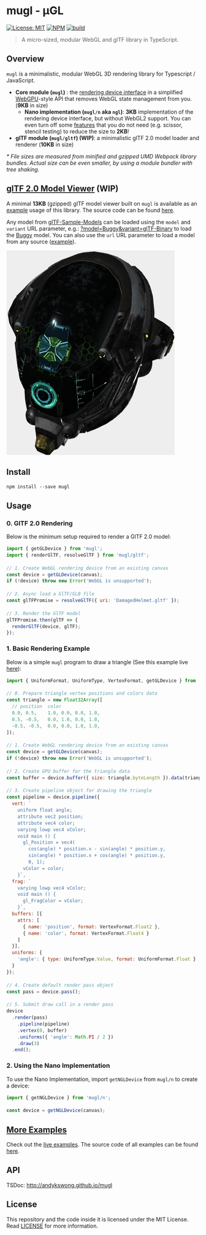 # mugl - μGL

[![License: MIT](https://img.shields.io/badge/License-MIT-yellow.svg)](./LICENSE) [![NPM](https://img.shields.io/npm/v/mugl)](https://www.npmjs.com/package/mugl) [![build](https://github.com/andykswong/mugl/actions/workflows/build.yaml/badge.svg)](https://github.com/andykswong/mugl/actions/workflows/build.yaml)

> A micro-sized, modular WebGL and glTF library in TypeScript.

## Overview

`mugl` is a minimalistic, modular WebGL 3D rendering library for Typescript / JavaScript.

- **Core module (`mugl`)** : the [rendering device interface](./src/device/device.ts) in a simplified [WebGPU](https://gpuweb.github.io/gpuweb/)-style API that removes WebGL state management from you. (**9KB** in size)
  - **Nano implementation (`mugl/n` aka `ngl`)**: **3KB** implementation of the rendering device interface, but without WebGL2 support. You can even turn off some [features](./src/nano/features.ts) that you do not need (e.g. scissor, stencil testing) to reduce the size to **2KB**!
- **glTF module (`mugl/gltf`) (WIP)**: a minimalistic glTF 2.0 model loader and renderer (**10KB** in size)

*\* File sizes are measured from minified and gzipped UMD Webpack library bundles. Actual size can be even smaller, by using a module bundler with tree shaking.*

## [glTF 2.0 Model Viewer](http://andykswong.github.io/mugl/examples/gltf.html) (WIP)
A minimal **13KB** (gzipped) glTF model viewer built on `mugl` is available as an [example](http://andykswong.github.io/mugl/examples/gltf.html) usage of this library. The source code can be found [here](https://github.com/andykswong/mugl/tree/main/src/examples/gltf-viewer).

Any model from [glTF-Sample-Models](https://github.com/KhronosGroup/glTF-Sample-Models) can be loaded using the `model` and `variant` URL parameter, e.g.: [?model=Buggy&variant=glTF-Binary](http://andykswong.github.io/mugl/examples/gltf.html?model=Buggy&variant=glTF-Binary&camera=0&scene=0) to load the [Buggy](https://github.com/KhronosGroup/glTF-Sample-Models/tree/master/2.0/Buggy) model. You can also use the `url` URL parameter to load a model from any source ([example](http://andykswong.github.io/mugl/examples/gltf.html?url=https://raw.githubusercontent.com/KhronosGroup/glTF-Sample-Models/master/2.0/Avocado/glTF/Avocado.gltf)).

![alt text](./screenshots/DamagedHelmet.png)

## Install
```shell
npm install --save mugl
```

## Usage

### 0. GlTF 2.0 Rendering
Below is the minimum setup required to render a GlTF 2.0 model:

```javascript
import { getGLDevice } from 'mugl';
import { renderGlTF, resolveGlTF } from 'mugl/gltf';

// 1. Create WebGL rendering device from an existing canvas
const device = getGLDevice(canvas);
if (!device) throw new Error('WebGL is unsupported');

// 2. Async load a GlTF/GLB file
const glTFPromise = resolveGlTF({ uri: 'DamagedHelmet.gltf' });

// 3. Render the GlTF model
glTFPromise.then(glTF => {
  renderGlTF(device, glTF);
});
```

### 1. Basic Rendering Example
Below is a simple `mugl` program to draw a triangle (See this example live [here](https://andykswong.github.io/mugl/examples/#basic)):

```javascript
import { UniformFormat, UniformType, VertexFormat, getGLDevice } from 'mugl';

// 0. Prepare triangle vertex positions and colors data
const triangle = new Float32Array([
  // position  color
  0.0, 0.5,    1.0, 0.0, 0.0, 1.0,
  0.5, -0.5,   0.0, 1.0, 0.0, 1.0,
  -0.5, -0.5,  0.0, 0.0, 1.0, 1.0,
]);

// 1. Create WebGL rendering device from an existing canvas
const device = getGLDevice(canvas);
if (!device) throw new Error('WebGL is unsupported');

// 2. Create GPU buffer for the triangle data
const buffer = device.buffer({ size: triangle.byteLength }).data(triangle);

// 3. Create pipeline object for drawing the triangle
const pipeline = device.pipeline({
  vert: `
    uniform float angle;
    attribute vec2 position;
    attribute vec4 color;
    varying lowp vec4 vColor;
    void main () {
      gl_Position = vec4(
        cos(angle) * position.x - sin(angle) * position.y,
        sin(angle) * position.x + cos(angle) * position.y,
        0, 1);
      vColor = color;
    }`,
  frag: `
    varying lowp vec4 vColor;
    void main () {
      gl_FragColor = vColor;
    }`,
  buffers: [{
    attrs: [
      { name: 'position', format: VertexFormat.Float2 },
      { name: 'color', format: VertexFormat.Float4 }
    ]
  }],
  uniforms: {
    'angle': { type: UniformType.Value, format: UniformFormat.Float }
  }
});

// 4. Create default render pass object
const pass = device.pass();

// 5. Submit draw call in a render pass
device
  .render(pass)
    .pipeline(pipeline)
    .vertex(0, buffer)
    .uniforms({ 'angle': Math.PI / 2 })
    .draw(3)
  .end();
```

### 2. Using the Nano Implementation
To use the Nano Implementation, import `getNGLDevice` from `mugl/n` to create a device:

```javascript
import { getNGLDevice } from 'mugl/n';

const device = getNGLDevice(canvas);
```

## [More Examples](http://andykswong.github.io/mugl/examples)
Check out the [live examples](http://andykswong.github.io/mugl/examples). The source code of all examples can be found [here](https://github.com/andykswong/mugl/tree/main/src/examples).

## API
TSDoc: http://andykswong.github.io/mugl

## License
This repository and the code inside it is licensed under the MIT License. Read [LICENSE](./LICENSE) for more information.
